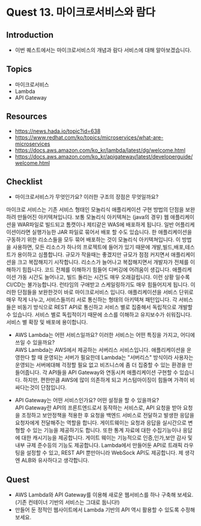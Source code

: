 # Quest 13. 마이크로서비스와 람다

## Introduction
* 이번 퀘스트에서는 마이크로서비스의 개념과 람다 서비스에 대해 알아보겠습니다.

## Topics
* 마이크로서비스
* Lambda
* API Gateway

## Resources
* https://news.hada.io/topic?id=638
* https://www.redhat.com/ko/topics/microservices/what-are-microservices
* https://docs.aws.amazon.com/ko_kr/lambda/latest/dg/welcome.html
* https://docs.aws.amazon.com/ko_kr/apigateway/latest/developerguide/welcome.html

## Checklist
* 마이크로서비스가 무엇인가요? 이러한 구조의 장점은 무엇일까요?  

마이크로 서비스는 기존 서비스 형태인 모놀리식 애플리케이션 구현 방법의 단점을 보완하려 만들어진 아키텍쳐입니다. 보통 모놀리식 아키텍쳐는 (java의 경우) 웹 애플리케이션을 WAR파일로 빌드되고 톰캣이나 제티같은 WAS에 배포하게 됩니다. 일반 어플리케이션이라면 실행가능한 JAR 파일로 묶어서 배포 할 수도 있습니다. 한 애플리케이션을 구동하기 위한 리소스들을 모두 묶어 배포하는 것이 모놀리식 아키텍쳐입니다. 이 방법을 사용하면, 모든 리소스가 하나의 프로젝트에 들어가 있기 때문에 개발,빌드,배포,테스트가 용이하고 심플합니다. 규모가 작을때는 좋겠지만 규모가 점점 커지면서 애플리케이션을 크고 복잡해지기 시작합니다. 리소스가 늘어나고 복잡해지면서 개발자가 전체를 이해하기 힘듭니다. 코드 전체를 이해하기 힘들어 디버깅에 어려움이 생깁니다. 애플리케이션 가동 시간도 늘어나고, 빌드 돌리는 시간도 매우 오래걸립니다. 이런 상황 일수록 CI/CD는 불가능합니다. 런타임의 구애받고 스케일링하기도 매우 힘들어지게 됩니다. 이러한 단점들을 보완한것이 바로 마이크로서비스 입니다. 애플리케이션을 서비스 단위로 매우 작게 나누고, 서비스들끼리 서로 통신하는 형태의 아키텍쳐 패턴입니다. 각 서비스들은 비동기 방식으로 REST API로 통신하고 서비스 별로 집중해서 독립적으로 개발할 수 있습니다. 서비스 별로 독립적이기 때문에 소스를 이해하고 유지보수가 쉬워집니다. 서비스 별 확장 및 배포에 용이합니다.  

* AWS Lambda는 어떤 서비스일까요? 이러한 서비스는 어떤 특징을 가지고, 어디에 쓰일 수 있을까요?  
AWS Lambda는 AWS에서 제공하는 서버리스 서비스입니다. 애플리케이션을 운영한다 할 때 운영되는 서버가 필요한데 Lambda는 "서버리스" 방식이라 사용자는 운영되는 서버에대해 걱정할 필요 없고 비즈니스에 좀 더 집중할 수 있는 환경을 만들어줍니다. 각 API들을 API Gateway와 연동시켜 애플리케이션 구현할 수 있습니다. 하지만, 편한만큼 AWS에 많이 의존하게 되고 커스텀마이징이 힘들며 가격이 비싸다는것이 단점입니다.  

* API Gateway는 어떤 서비스인가요? 어떤 설정을 할 수 있을까요?  
API Gateway란 API의 프론트엔드로서 동작하는 서비스로, API 요청을 받아 요청을 조정하고 보안정책을 적용한 후 요청을 백엔드 서비스로 전달하고 발생한 응답을 요청자에게 전달해주는 역할을 합니다. 게이트웨이는 요청과 응답을 실시간으로 변형할 수 있는 기능을 제공하기도 합니다. 또한 통계 자료에 대한 수집기능이나 응답에 대한 캐시기능을 제공합니다. 게이트 웨이는 기능적으로 인증,인가,보안 감사 및 내부 규제 준수등의 기능도 제공합니다. Lambda에서 만들어둔 API로 트래픽 라우팅을 설정할 수 있고, REST API 뿐만아니라 WebSock API도 제공합니다. 제 생각엔 ALB와 유사하다고 생각합니다. 

## Quest
* AWS Lambda와 API Gateway를 이용해 새로운 웹서비스를 하나 구축해 보세요. (기존 컨테이너 기반의 서비스는 그대로 둡니다!)
* 만들어 둔 정적인 웹사이트에서 Lambda 기반의 API 역시 활용할 수 있도록 수정해 보세요.
